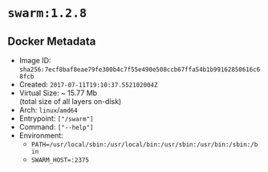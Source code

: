 # `swarm:1.2.8`

## Docker Metadata

- Image ID: `sha256:7ecf8baf8eae79fe300b4c7f55e490e508ccb67ffa54b1b99162850616c68fcb`
- Created: `2017-07-11T19:10:37.552102004Z`
- Virtual Size: ~ 15.77 Mb  
  (total size of all layers on-disk)
- Arch: `linux`/`amd64`
- Entrypoint: `["/swarm"]`
- Command: `["--help"]`
- Environment:
  - `PATH=/usr/local/sbin:/usr/local/bin:/usr/sbin:/usr/bin:/sbin:/bin`
  - `SWARM_HOST=:2375`
